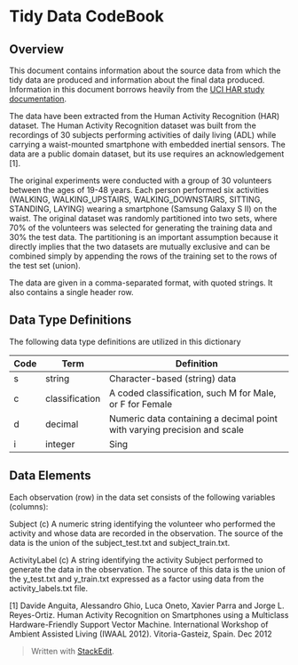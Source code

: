 Tidy Data CodeBook
===
Overview
---
This document contains information about the source data from which the tidy data are produced and information about the final data produced.  Information in this document borrows heavily from the [UCI HAR study documentation](https://www.elen.ucl.ac.be/Proceedings/esann/esannpdf/es2013-84.pdf).

The data have been extracted from the Human Activity Recognition (HAR) dataset.  The Human Activity Recognition dataset was built from the recordings of 30 subjects performing activities of daily living (ADL) while carrying a waist-mounted smartphone with embedded inertial sensors.  The data are a public domain dataset, but its use requires an acknowledgement [1].

The original experiments were conducted with a group of 30 volunteers between the ages of 19-48 years. Each person performed six activities (WALKING, WALKING\_UPSTAIRS, WALKING\_DOWNSTAIRS, SITTING, STANDING, LAYING) wearing a smartphone (Samsung Galaxy S II) on the waist.  The original dataset was randomly partitioned into two sets, where 70% of the volunteers was selected for generating the training data and 30% the test data.  The partitioning is an important assumption because it directly implies that the two datasets are mutually exclusive and can be combined simply by appending the rows of the training set to the rows of the test set (union).

The data are given in a comma-separated format, with quoted strings.  It also contains a single header row.

Data Type Definitions
---
The following data type definitions are utilized in this dictionary

| Code | Term | Definition |
| --- | --- | -- |
| s | string | Character-based (string) data |
| c | classification | A coded classification, such M for Male, or F for Female |
| d | decimal | Numeric data containing a decimal point with varying precision and scale |
| i | integer | Sing

Data Elements
---
Each observation (row) in the data set consists of the following variables (columns):

Subject (c)
A numeric string identifying the volunteer who performed the activity and whose data are recorded in the observation.  The source of the data is the union of the subject\_test.txt and subject\_train.txt.

ActivityLabel (c)
A string identifying the activity Subject performed to generate the data in the observation.  The source of this data is the union of the y\_test.txt and y\_train.txt expressed as a factor using data from the activity\_labels.txt file. 


[1] Davide Anguita, Alessandro Ghio, Luca Oneto, Xavier Parra and Jorge L. Reyes-Ortiz. Human Activity Recognition on Smartphones using a Multiclass Hardware-Friendly Support Vector Machine. International Workshop of Ambient Assisted Living (IWAAL 2012). Vitoria-Gasteiz, Spain. Dec 2012



> Written with [StackEdit](https://stackedit.io/).